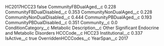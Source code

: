<?xml version="1.0" encoding="UTF-8"?>
<CustomMetadata xmlns="http://soap.sforce.com/2006/04/metadata" xmlns:xsi="http://www.w3.org/2001/XMLSchema-instance" xmlns:xsd="http://www.w3.org/2001/XMLSchema">
    <label>HC2017HCC23</label>
    <protected>false</protected>
    <values>
        <field>CommunityFBDualAged__c</field>
        <value xsi:type="xsd:double">0.228</value>
    </values>
    <values>
        <field>CommunityFBDualDisabled__c</field>
        <value xsi:type="xsd:double">0.353</value>
    </values>
    <values>
        <field>CommunityNonDualAged__c</field>
        <value xsi:type="xsd:double">0.228</value>
    </values>
    <values>
        <field>CommunityNonDualDisabled__c</field>
        <value xsi:type="xsd:double">0.444</value>
    </values>
    <values>
        <field>CommunityPBDualAged__c</field>
        <value xsi:type="xsd:double">0.193</value>
    </values>
    <values>
        <field>CommunityPBDualDisabled__c</field>
        <value xsi:type="xsd:double">0.351</value>
    </values>
    <values>
        <field>Community__c</field>
        <value xsi:type="xsd:double">0.0</value>
    </values>
    <values>
        <field>ConditionCategory__c</field>
        <value xsi:type="xsd:string">Metabolic</value>
    </values>
    <values>
        <field>Description__c</field>
        <value xsi:type="xsd:string">Other Significant Endocrine and Metabolic Disorders</value>
    </values>
    <values>
        <field>HCCCode__c</field>
        <value xsi:type="xsd:string">HCC23</value>
    </values>
    <values>
        <field>Institutional__c</field>
        <value xsi:type="xsd:double">0.337</value>
    </values>
    <values>
        <field>IsActive__c</field>
        <value xsi:type="xsd:boolean">true</value>
    </values>
    <values>
        <field>OverriddenHCCCodes__c</field>
        <value xsi:nil="true"/>
    </values>
    <values>
        <field>YearSpan__c</field>
        <value xsi:type="xsd:string">2017</value>
    </values>
</CustomMetadata>
